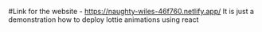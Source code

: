 #Link for the website - https://naughty-wiles-46f760.netlify.app/
It is just a demonstration how to deploy lottie animations using react
